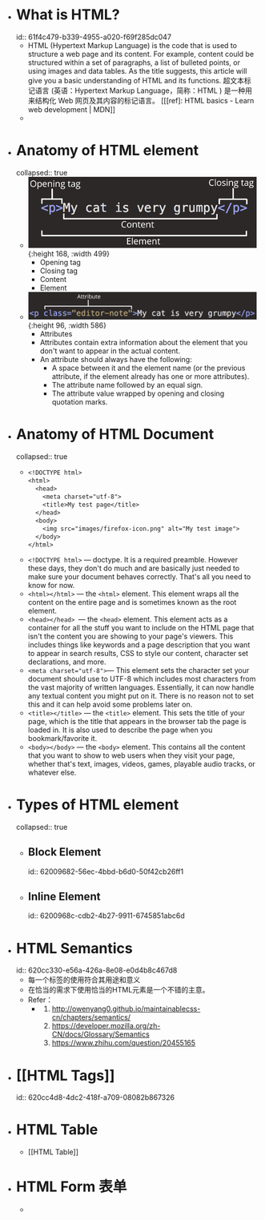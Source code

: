 - # What is HTML?
  id:: 61f4c479-b339-4955-a020-f69f285dc047
	- HTML (Hypertext Markup Language) is the code that is used to structure a web page and its content. For example, content could be structured within a set of paragraphs, a list of bulleted points, or using images and data tables. As the title suggests, this article will give you a basic understanding of HTML and its functions.
	  超文本标记语言 (英语：Hypertext Markup Language，简称：HTML ) 是一种用来结构化 Web 网页及其内容的标记语言。
	  [[[ref]: HTML basics - Learn web development | MDN]]
	-
- # Anatomy of HTML element
  collapsed:: true
	- ![image.png](../assets/image_1643431395920_0.png){:height 168, :width 499}
		- Opening tag
		- Closing tag
		- Content
		- Element
	- ![image.png](../assets/image_1643431744293_0.png){:height 96, :width 586}
		- Attributes
		- Attributes contain extra information about the element that you don't want to appear in the actual content.
		- An attribute should always have the following:
			- A space between it and the element name (or the previous attribute, if the element already has one or more attributes).
			- The attribute name followed by an equal sign.
			- The attribute value wrapped by opening and closing quotation marks.
- # Anatomy of HTML Document
  collapsed:: true
	- ```
	  <!DOCTYPE html>
	  <html>
	    <head>
	      <meta charset="utf-8">
	      <title>My test page</title>
	    </head>
	    <body>
	      <img src="images/firefox-icon.png" alt="My test image">
	    </body>
	  </html>
	  ```
	- `<!DOCTYPE html>` — doctype. It is a required preamble.  However these days, they don't do much and are basically just needed to make sure your document behaves correctly. That's all you need to know for now.
	- `<html></html>` — the `<html>` element. This element wraps all the content on the entire page and is sometimes known as the root element.
	- `<head></head> `— the `<head>` element. This element acts as a container for all the stuff you want to include on the HTML page that isn't the content you are showing to your page's viewers. This includes things like keywords and a page description that you want to appear in search results, CSS to style our content, character set declarations, and more.
	- `<meta charset="utf-8">`— This element sets the character set your document should use to UTF-8 which includes most characters from the vast majority of written languages. Essentially, it can now handle any textual content you might put on it. There is no reason not to set this and it can help avoid some problems later on.
	- `<title></title>` — the `<title>` element. This sets the title of your page, which is the title that appears in the browser tab the page is loaded in. It is also used to describe the page when you bookmark/favorite it.
	- `<body></body>` — the `<body>` element. This contains all the content that you want to show to web users when they visit your page, whether that's text, images, videos, games, playable audio tracks, or whatever else.
- # Types of HTML element
  collapsed:: true
	- ## Block Element
	  id:: 62009682-56ec-4bbd-b6d0-50f42cb26ff1
	- ## Inline Element
	  id:: 6200968c-cdb2-4b27-9911-6745851abc6d
- # HTML Semantics
  id:: 620cc330-e56a-426a-8e08-e0d4b8c467d8
	- 每一个标签的使用符合其用途和意义
	- 在恰当的需求下使用恰当的HTML元素是一个不错的主意。
	- Refer：
		- 1. http://owenyang0.github.io/maintainablecss-cn/chapters/semantics/
		   2. https://developer.mozilla.org/zh-CN/docs/Glossary/Semantics 
		   3. https://www.zhihu.com/question/20455165
- # [[HTML Tags]]
  id:: 620cc4d8-4dc2-418f-a709-08082b867326
- # HTML Table
	- [[HTML Table]]
- # HTML Form 表单
	-